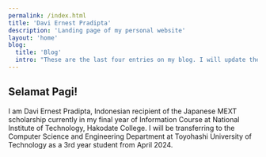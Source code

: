 ```yaml
---
permalink: /index.html
title: 'Davi Ernest Pradipta'
description: 'Landing page of my personal website'
layout: 'home'
blog:
  title: 'Blog'
  intro: "These are the last four entries on my blog. I will update them later."
---
```


## Selamat Pagi!
I am Davi Ernest Pradipta, Indonesian recipient of the Japanese MEXT scholarship currently in my final year of Information Course at National Institute of Technology, Hakodate College. I will be transferring to the Computer Science and Engineering Department at Toyohashi University of Technology as a 3rd year student from April 2024.
